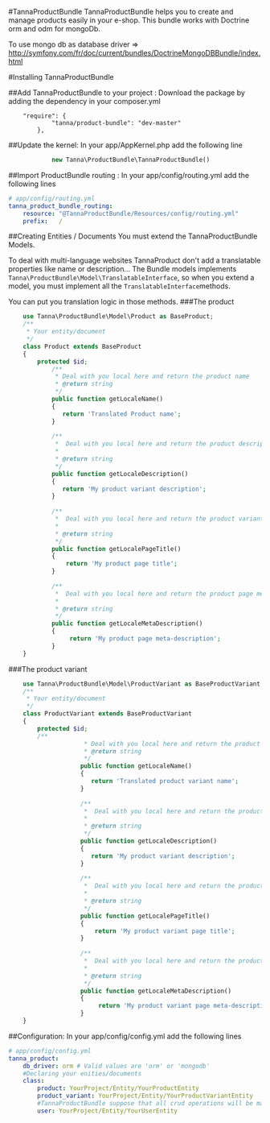 #TannaProductBundle
TannaProductBundle helps you to create and manage products easily in your e-shop.
This bundle works with Doctrine orm and odm for mongoDb.

To use mongo db as database driver => http://symfony.com/fr/doc/current/bundles/DoctrineMongoDBBundle/index.html

#Installing TannaProductBundle

##Add TannaProductBundle to your project :
Download the package by adding the dependency in your composer.yml
```composer
    "require": {
            "tanna/product-bundle": "dev-master"
        },
```
##Update the kernel:
In your app/AppKernel.php add the following line
```php
            new Tanna\ProductBundle\TannaProductBundle()
```
##Import ProductBundle routing :
In your app/config/routing.yml add the following lines
```yml
# app/config/routing.yml
tanna_product_bundle_routing:
    resource: "@TannaProductBundle/Resources/config/routing.yml"
    prefix:   /
```
##Creating Entities / Documents
You must extend the TannaProductBundle Models.

To deal with multi-language websites TannaProduct don't add a translatable properties like name or description...
The Bundle models implements ``Tanna\ProductBundle\Model\TranslatableInterface``, so when you extend a model, you must 
implement all the ``TranslatableInterface``methods.

You can put you translation logic in those methods.
###The product

```php
    use Tanna\ProductBundle\Model\Product as BaseProduct;
    /**
     * Your entity/document
     */
    class Product extends BaseProduct
    {
        protected $id;
            /**
             * Deal with you local here and return the product name
             * @return string
             */
            public function getLocaleName()
            {
               return 'Translated Product name';
            }
        
            /**
             *  Deal with you local here and return the product description
             *
             * @return string
             */
            public function getLocaleDescription()
            {
               return 'My product variant description';
            }
        
            /**
             *  Deal with you local here and return the product variant page title
             *
             * @return string
             */
            public function getLocalePageTitle()
            {
                return 'My product page title';
            }
        
            /**
             *  Deal with you local here and return the product page meta-description
             *
             * @return string
             */
            public function getLocaleMetaDescription()
            {
                 return 'My product page meta-description';
            }
    }
```

###The product variant
```php
    use Tanna\ProductBundle\Model\ProductVariant as BaseProductVariant;
    /**
     * Your entity/document
     */
    class ProductVariant extends BaseProductVariant
    {
        protected $id;
        /**
                     * Deal with you local here and return the product variant name
                     * @return string
                     */
                    public function getLocaleName()
                    {
                       return 'Translated product variant name';
                    }
                
                    /**
                     *  Deal with you local here and return the product variant description
                     *
                     * @return string
                     */
                    public function getLocaleDescription()
                    {
                       return 'My product variant description';
                    }
                
                    /**
                     *  Deal with you local here and return the product variant page title
                     *
                     * @return string
                     */
                    public function getLocalePageTitle()
                    {
                        return 'My product variant page title';
                    }
                
                    /**
                     *  Deal with you local here and return the product variant page meta-description
                     *
                     * @return string
                     */
                    public function getLocaleMetaDescription()
                    {
                         return 'My product variant page meta-description';
                    }
    }
```


##Configuration:
In your app/config/config.yml add the following lines
```yml
# app/config/config.yml
tanna_product:
    db_driver: orm # Valid values are 'orm' or 'mongodb'
    #Declaring your enities/documents
    class:
        product: YourProject/Entity/YourProductEntity
        product_variant: YourProject/Entity/YourProductVariantEntity
        #TannaProductBundle suppose that all crud operations will be made by a logged user.
        user: YourProject/Entity/YourUserEntity
```
